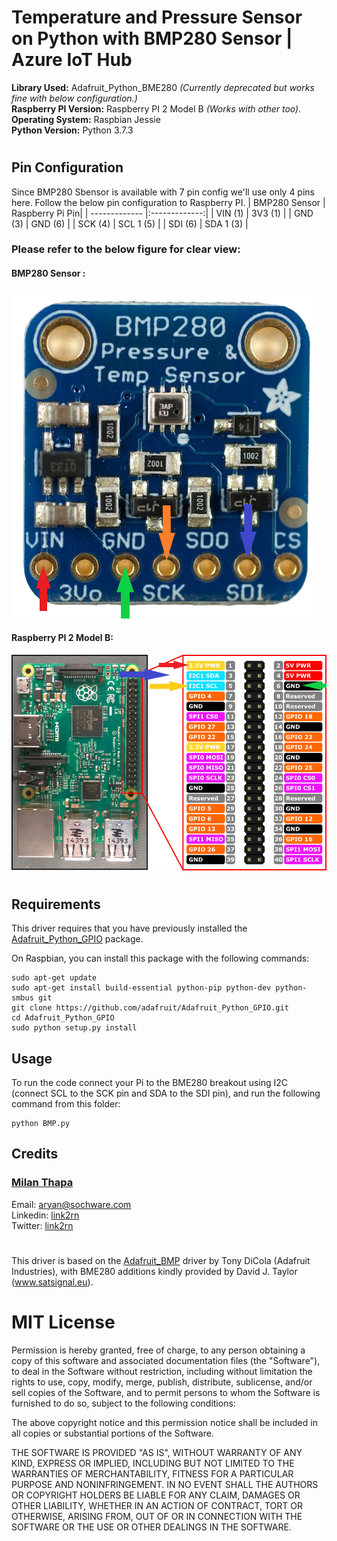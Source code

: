 Temperature and Pressure Sensor on Python with BMP280 Sensor | Azure IoT Hub 
===================
**Library Used:** Adafruit_Python_BME280 *(Currently deprecated but works fine with below configuration.)*  
**Raspberry PI Version:** Raspberry PI 2 Model B *(Works with other too).*
**Operating System:** Raspbian Jessie  
**Python Version:** Python 3.7.3  
#
## Pin Configuration
Since BMP280 Sbensor is available with 7 pin config we'll use only 4 pins here. Follow the below pin configuration to Raspberry PI. 
| BMP280 Sensor       | Raspberry Pi Pin|
| ------------- |:-------------:|
| VIN (1)    | 3V3 (1) |
| GND (3)     | GND (6)      |
| SCK (4) | SCL 1 (5)      |
| SDI (6) | SDA 1 (3)      |

### Please refer to the below figure for clear view:  
#### BMP280 Sensor :
![BMP280 Sensor](img/BMP280.png "BMP280 Sensor")

#### Raspberry PI 2 Model B:
![Raspberry PI](img/raspberry_pi_model_B.png "Raspberry PI")

#
## Requirements

This driver requires that you have previously installed the
[Adafruit_Python_GPIO](https://github.com/adafruit/Adafruit_Python_GPIO) package.

On Raspbian, you can install this package with the following commands:

```
sudo apt-get update
sudo apt-get install build-essential python-pip python-dev python-smbus git
git clone https://github.com/adafruit/Adafruit_Python_GPIO.git
cd Adafruit_Python_GPIO
sudo python setup.py install
```

## Usage

To run the code connect your Pi to the BME280 breakout using I2C (connect SCL to the SCK pin and SDA
to the SDI pin), and run the following command from this folder:

```
python BMP.py
```

## Credits
### [Milan Thapa](https://link2rn.me)
Email: aryan@sochware.com  
Linkedin: [link2rn](https://www.linkedin.com/in/link2rn/)  
Twitter:  [link2rn](https://twitter.com/link2rn/)    
#
This driver is based on the [Adafruit_BMP](https://github.com/adafruit/Adafruit_Python_BMP)
driver by Tony DiCola (Adafruit Industries), with BME280 additions kindly provided by
David J. Taylor (www.satsignal.eu).

# MIT License

Permission is hereby granted, free of charge, to any person obtaining a copy
of this software and associated documentation files (the "Software"), to deal
in the Software without restriction, including without limitation the rights
to use, copy, modify, merge, publish, distribute, sublicense, and/or sell
copies of the Software, and to permit persons to whom the Software is
furnished to do so, subject to the following conditions:

The above copyright notice and this permission notice shall be included in
all copies or substantial portions of the Software.

THE SOFTWARE IS PROVIDED "AS IS", WITHOUT WARRANTY OF ANY KIND, EXPRESS OR
IMPLIED, INCLUDING BUT NOT LIMITED TO THE WARRANTIES OF MERCHANTABILITY,
FITNESS FOR A PARTICULAR PURPOSE AND NONINFRINGEMENT. IN NO EVENT SHALL THE
AUTHORS OR COPYRIGHT HOLDERS BE LIABLE FOR ANY CLAIM, DAMAGES OR OTHER
LIABILITY, WHETHER IN AN ACTION OF CONTRACT, TORT OR OTHERWISE, ARISING FROM,
OUT OF OR IN CONNECTION WITH THE SOFTWARE OR THE USE OR OTHER DEALINGS IN
THE SOFTWARE.
